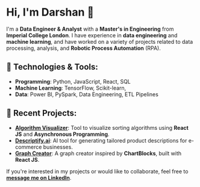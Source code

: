# Hi, I'm Darshan 👋

I'm a **Data Engineer & Analyst** with a **Master's in Engineering** from **Imperial College London**. I have experience in **data engineering** and **machine learning**, and have worked on a variety of projects related to data processing, analysis, and **Robotic Process Automation** (RPA).


## 🔧 **Technologies & Tools**:
- **Programming**: Python, JavaScript, React, SQL
- **Machine Learning**: TensorFlow, Scikit-learn, 
- **Data**: Power BI, PySpark, Data Engineering, ETL Pipelines

## 🌱 **Recent Projects**:
- **[Algorithm Visualizer](classy-cheesecake-233ae7.netlify.app/)**: Tool to visualize sorting algorithms using **React JS** and **Asynchronous Programming**.
- **[Descriptify.ai](https://www.descriptifyai.com)**: AI tool for generating tailored product descriptions for e-commerce businesses.
- **[Graph Creator](https://gentle-chimera-e87178.netlify.app/)**: A graph creator inspired by **ChartBlocks**, built with **React JS**.

If you're interested in my projects or would like to collaborate, feel free to **[message me on LinkedIn](https://www.linkedin.com/in/darshandesai95)**.
